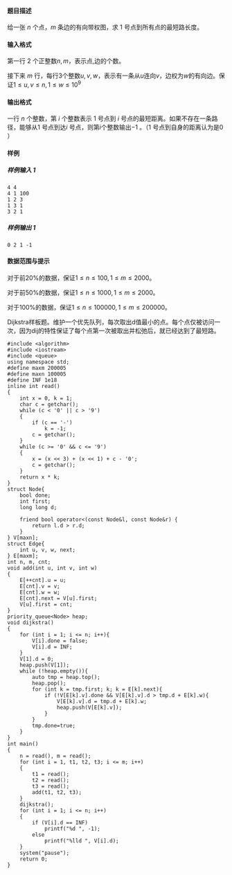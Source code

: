 

#### 题目描述

给一张 $n$ 个点，$m$ 条边的有向带权图，求 $1$ 号点到所有点的最短路长度。

#### 输入格式

第一行 $2$ 个正整数$n,m$，表示点,边的个数。

接下来 $m$ 行，每行3个整数$u,v,w$，表示有一条从$u$连向$v$，边权为$w$的有向边。保证$1\leq u,v\leq n,1\leq w \leq 10^9$

#### 输出格式

一行 $n$ 个整数，第 $i$ 个整数表示 $1$ 号点到 $i$ 号点的最短距离。如果不存在一条路径，能够从$1$ 号点到达$i$ 号点，则第$i$个整数输出$-1$ 。（$1$ 号点到自身的距离认为是$0$ ）

#### 样例

##### 样例输入 1

```plain
4 4
4 1 100
1 2 3
1 3 1
3 2 1
```

##### 样例输出 1

```plain
0 2 1 -1
```

#### 数据范围与提示

对于前20%的数据，保证$1\leq n\leq 100,1\leq m \leq 2000$。

对于前50%的数据，保证$1\leq n\leq 1000,1\leq m \leq 2000$。

对于100%的数据，保证$1\leq n\leq 100000,1\leq m \leq 200000$。



Dijkstra样板题。维护一个优先队列，每次取出d值最小的点。每个点仅被访问一次，因为dij的特性保证了每个点第一次被取出并松弛后，就已经达到了最短路。


```
#include <algorithm>
#include <iostream>
#include <queue>
using namespace std;
#define maxm 200005
#define maxn 100005
#define INF 1e18
inline int read()
{
    int x = 0, k = 1;
    char c = getchar();
    while (c < '0' || c > '9')
    {
        if (c == '-')
            k = -1;
        c = getchar();
    }
    while (c >= '0' && c <= '9')
    {
        x = (x << 3) + (x << 1) + c - '0';
        c = getchar();
    }
    return x * k;
}
struct Node{
    bool done;
    int first;
    long long d;

    friend bool operator<(const Node&l, const Node&r) {
        return l.d > r.d;
    }
} V[maxn];
struct Edge{
    int u, v, w, next;
} E[maxm];
int n, m, cnt;
void add(int u, int v, int w)
{
    E[++cnt].u = u;
    E[cnt].v = v;
    E[cnt].w = w;
    E[cnt].next = V[u].first;
    V[u].first = cnt;
}
priority_queue<Node> heap;
void dijkstra()
{
    for (int i = 1; i <= n; i++){
        V[i].done = false;
        V[i].d = INF;
    }
    V[1].d = 0;
    heap.push(V[1]);
    while (!heap.empty()){
        auto tmp = heap.top();
        heap.pop();
        for (int k = tmp.first; k; k = E[k].next){
            if (!V[E[k].v].done && V[E[k].v].d > tmp.d + E[k].w){
                V[E[k].v].d = tmp.d + E[k].w;
                heap.push(V[E[k].v]);
            }
        }
        tmp.done=true;
    }
}
int main()
{
    n = read(), m = read();
    for (int i = 1, t1, t2, t3; i <= m; i++)
    {
        t1 = read();
        t2 = read();
        t3 = read();
        add(t1, t2, t3);
    }
    dijkstra();
    for (int i = 1; i <= n; i++)
    {
        if (V[i].d == INF)
            printf("%d ", -1);
        else
            printf("%lld ", V[i].d);
    } 
    system("pause");
    return 0;
}
```

